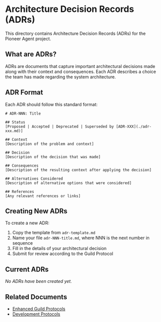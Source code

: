 # Architecture Decision Records (ADRs)

This directory contains Architecture Decision Records (ADRs) for the Pioneer Agent project.

## What are ADRs?

ADRs are documents that capture important architectural decisions made along with their context and consequences. Each ADR describes a choice the team has made regarding the system architecture.

## ADR Format

Each ADR should follow this standard format:

```
# ADR-NNN: Title

## Status
[Proposed | Accepted | Deprecated | Superseded by [ADR-XXX](./adr-xxx.md)]

## Context
[Description of the problem and context]

## Decision
[Description of the decision that was made]

## Consequences
[Description of the resulting context after applying the decision]

## Alternatives Considered
[Description of alternative options that were considered]

## References
[Any relevant references or links]
```

## Creating New ADRs

To create a new ADR:

1. Copy the template from `adr-template.md`
2. Name your file `adr-NNN-title.md`, where NNN is the next number in sequence
3. Fill in the details of your architectural decision
4. Submit for review according to the Guild Protocol

## Current ADRs

*No ADRs have been created yet.*

## Related Documents

- [Enhanced Guild Protocols](../enhanced-guild-protocols.md)
- [Development Protocols](../development-protocols.md) 